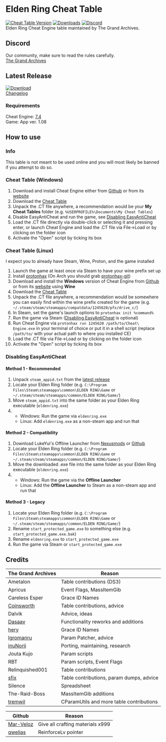 # Elden Ring Cheat Table
[![Cheat Table Version](https://img.shields.io/github/v/release/The-Grand-Archives/Elden-Ring-CT-TGA?include_prereleases&label=Cheat%20Table&sort=semver&logo=github)](#)
[![Downloads](https://img.shields.io/github/downloads/The-Grand-Archives/Elden-Ring-CT-TGA/total?label=Downloads&logo=github)](#)
[![Discord](https://img.shields.io/discord/334557263203401729?label=Discord&logo=discord)](https://discord.io/the-grand-archives)  
Elden Ring Cheat Engine table maintained by The Grand Archives.

## Discord
Our community, make sure to read the rules carefully.  
[The Grand Archives](https://discord.io/the-grand-archives)

## Latest Release
[![Download](https://img.shields.io/badge/dynamic/json.svg?label=download&url=https://api.github.com/repos/The-Grand-Archives/Elden-Ring-CT-TGA/releases/latest&query=$.assets[0].name&style=for-the-badge)](https://github.com/The-Grand-Archives/Elden-Ring-CT-TGA/releases/latest)  
[Changelog](/CHANGELOG.md) 
 
### Requirements
Cheat Engine: [7.4](https://github.com/cheat-engine/cheat-engine/releases)  
Game: App ver. 1.08

## How to use
### Info 
This table is not meant to be used online and you will most likely be banned if you attempt to do so. 
### Cheat Table (Windows)
1. Download and install Cheat Engine either from [Github](https://github.com/cheat-engine/cheat-engine/releases) or from its [website](https://cheatengine.org/) 
2. Download the [Cheat Table](https://github.com/The-Grand-Archives/Elden-Ring-CT-TGA/releases)
3. Unpack the .CT file anywhere, a recommendation would be your **My Cheat Tables** folder (e.g. `%USERPROFILE%\Documents\My Cheat Tables`) 
4. Disable EasyAntiCheat and run the game, see [Disabling EasyAntiCheat](#disabling-easyanticheat)
5. Load the .CT file directly via double-click or selecting it and pressing enter, or launch Cheat Engine and load the .CT file via File->Load or by clicking on the folder icon
6. Activate the "Open" script by ticking its box
### Cheat Table (Linux)
I expect you to already have Steam, Wine, Proton, and the game installed
1. Launch the game at least once via Steam to have your wine prefix set up
2. Install [protonhax](https://github.com/jcnils/protonhax) (On Arch you should grab [protonhax-git](https://aur.archlinux.org/packages/protonhax-git))
3. Download and install the **Windows** version of Cheat Engine from [Github](https://github.com/cheat-engine/cheat-engine/releases) or from its [website](https://cheatengine.org/) using **Wine**
4. Download the [Cheat Table](https://github.com/The-Grand-Archives/Elden-Ring-CT-TGA/releases) 
5. Unpack the .CT file anywhere, a recommendation would be somewhere you can easily find within the wine prefix created for the game (e.g. `~/.steam/steam/steamapps/compatdata/1245620/pfx/drive_c/`)
6. In Steam, set the game's launch options to `protonhax init %command%`
7. Run the game via Steam ([Disabling EasyAntiCheat](#disabling-easyanticheat) is optional)
8. Run Cheat Engine via `protonhax run 1245620 /path/to/Cheat\ Engine.exe` in your terminal of choice or put it in a shell script (replace `/path/to/` with your actual path to where you installed CE)
9. Load the .CT file via File->Load or by clicking on the folder icon
10. Activate the "Open" script by ticking its box
### Disabling EasyAntiCheat 
#### Method 1 - Recommended 
1. Unpack `steam_appid.txt` from the [latest release](https://github.com/The-Grand-Archives/Elden-Ring-CT-TGA/releases/latest) 
2. Locate your Elden Ring folder (e.g. `C:\Program Files\Steam\steamapps\common\ELDEN RING\Game` or `~/.steam/steam/steamapps/common/ELDEN RING/Game/`) 
3. Move `steam_appid.txt` into the same folder as your Elden Ring executable (`eldenring.exe`) 
4. - Windows: Run the game via `eldenring.exe` 
   - Linux: Add `eldenring.exe` as a non-steam app and run that
#### Method 2 - Compatibility 
1. Download LukeYui's Offline Launcher from [Nexusmods](https://www.nexusmods.com/eldenring/mods/98) or [Github](https://github.com/LukeYui/launch_modded_eldenring) 
2. Locate your Elden Ring folder (e.g. `C:\Program Files\Steam\steamapps\common\ELDEN RING\Game` or `~/.steam/steam/steamapps/common/ELDEN RING/Game/`) 
3. Move the downloaded .exe file into the same folder as your Elden Ring executable (`eldenring.exe`) 
4. - Windows: Run the game via the **Offline Launcher** 
   - Linux: Add the **Offline Launcher** to Steam as a non-steam app and run that
#### Method 3 - Legacy
1. Locate your Elden Ring folder (e.g. `C:\Program Files\Steam\steamapps\common\ELDEN RING\Game` or `~/.steam/steam/steamapps/common/ELDEN RING/Game/`) 
2. Rename `start_protected_game.exe` to something else (e.g. `start_protected_game.exe.bak`) 
3. Rename `eldenring.exe` to `start_protected_game.exe` 
4. Run the game via Steam or `start_protected_game.exe`

## Credits
The Grand Archives | Reason               
------------- | ---------------------
Ametalon | Table contributions (DS3)
Apricus | Event Flags, MassItemGib
Careless Esper | Grace ID Names
[Coinsworth](https://github.com/LukeYui/) | Table contributions, advice
Dalvik | Advice, ideas
[Dasaav](https://github.com/Dasaav-dsv) | Functionality reworks and additions
[hery](https://github.com/heryoff) | Grace ID Names
[Igromanru](https://github.com/igromanru) | Param Patcher, advice
[inuNorii](https://github.com/inuNorii) | Porting, maintaining, research
Jouta Kujo | Param scripts
RBT | Param scripts, Event Flags
Relinquished001 | Table contributions
[sfix](https://github.com/garyttierney) | Table contributions, param dumps, advice
Silence | Spreadsheet
The-Raid-Boss | MassItemGib additions
[tremwil](https://github.com/tremwil/) | CParamUtils and more table contributions

Github | Reason   
------------- | ---------------------
[Mar-Veloz](https://github.com/Mar-Veloz) | Give all crafting materials x999
[qwelias](https://github.com/qwelias) | ReinforceLv pointer